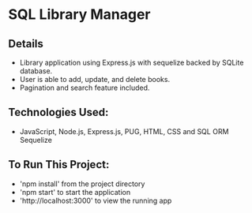 # SQL Library Manager

## Details

* Library application using Express.js with sequelize backed by SQLite database.
* User is able to add, update, and delete books.
* Pagination and search feature included.

## Technologies Used:

* JavaScript, Node.js, Express.js, PUG, HTML, CSS and SQL ORM Sequelize

## To Run This Project:

* 'npm install' from the project directory
* 'npm start' to start the application
* 'http://localhost:3000' to view the running app
